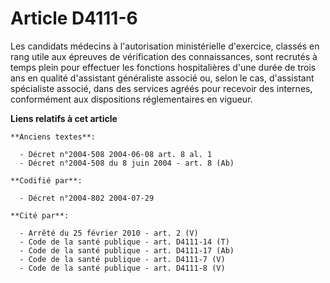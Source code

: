 # Article D4111-6

Les candidats médecins à l'autorisation ministérielle d'exercice, classés en rang utile aux épreuves de vérification des
connaissances, sont recrutés à temps plein pour effectuer les fonctions hospitalières d'une durée de trois ans en qualité
d'assistant généraliste associé ou, selon le cas, d'assistant spécialiste associé, dans des services agréés pour recevoir des
internes, conformément aux dispositions réglementaires en vigueur.

**Liens relatifs à cet article**

	**Anciens textes**:

	  - Décret n°2004-508 2004-06-08 art. 8 al. 1
	  - Décret n°2004-508 du 8 juin 2004 - art. 8 (Ab)

	**Codifié par**:

	  - Décret n°2004-802 2004-07-29

	**Cité par**:

	  - Arrêté du 25 février 2010 - art. 2 (V)
	  - Code de la santé publique - art. D4111-14 (T)
	  - Code de la santé publique - art. D4111-17 (Ab)
	  - Code de la santé publique - art. D4111-7 (V)
	  - Code de la santé publique - art. D4111-8 (V)
